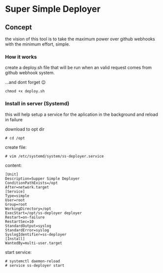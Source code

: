 # Super Simple Deployer

## Concept

the vision of this tool is to take the maximum power over github webhooks with the minimum effort, simple.

### How it works

create a deploy.sh file that will be run when an valid request comes from github webhook system.

...and dont forget 😉
```
chmod +x deploy.sh
```

### Install in server (Systemd)

this will help setup a service for the aplication in the background and reload in failure

download to opt dir
```
# cd /opt
```

create file:
```
# vim /etc/systemd/system/ss-deployer.service
```

content:
```
[Unit]
Description=Supper Simple Deployer
ConditionPathExists=/opt
After=network.target
[Service]
Type=simple
User=root
Group=root
WorkingDirectory=/opt
ExecStart=/opt/ss-deployer deployer
Restart=on-failure
RestartSec=10
StandardOutput=syslog
StandardError=syslog
SyslogIdentifier=ss-deployer
[Install]
WantedBy=multi-user.target
```

start service:
```
# systemctl daemon-reload
# service ss-deployer start
```